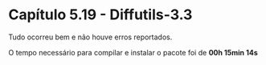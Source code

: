 # Capítulo 5.19 - Diffutils-3.3

Tudo ocorreu bem e não houve erros reportados.

O tempo necessário para compilar e instalar o pacote foi de **00h 15min 14s**

